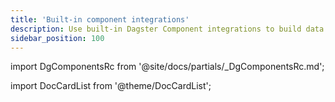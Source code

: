 ```yaml
---
title: 'Built-in component integrations'
description: Use built-in Dagster Component integrations to build data pipelines that make use of third-party tools and services.
sidebar_position: 100
---
```


import DgComponentsRc from '@site/docs/partials/\_DgComponentsRc.md';

<DgComponentsRc />

import DocCardList from '@theme/DocCardList';

<DocCardList />
